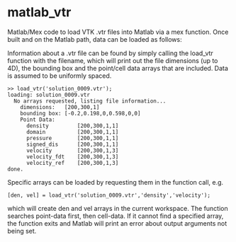 matlab_vtr
========

Matlab/Mex code to load VTK .vtr files into Matlab via a mex function.  Once built and on the Matlab path, data can be loaded as follows:

Information about a .vtr file can be found by simply calling the load_vtr function with the filename, which will print out the file dimensions (up to 4D), the bounding box and the point/cell data arrays that are included.  Data is assumed to be uniformly spaced.

```
>> load_vtr('solution_0009.vtr');
loading: solution_0009.vtr
  No arrays requested, listing file information...
    dimensions:   [200,300,1]
    bounding box: [-0.2,0.198,0,0.598,0,0]
    Point Data:
      density         [200,300,1,1]
      domain          [200,300,1,1]
      pressure        [200,300,1,1]
      signed_dis      [200,300,1,1]
      velocity        [200,300,1,3]
      velocity_fdt    [200,300,1,3]
      velocity_ref    [200,300,1,3]
done.
```

Specific arrays can be loaded by requesting them in the function call, e.g.

```
[den, vel] = load_vtr('solution_0009.vtr','density','velocity');
```

which will create den and vel arrays in the current workspace.  The function searches point-data first, then cell-data.  If it cannot find a specified array, the function exits and Matlab will print an error about output arguments not being set.